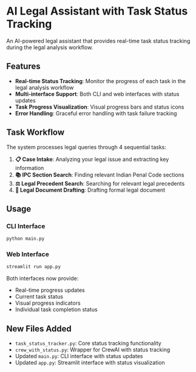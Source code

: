 # AI Legal Assistant with Task Status Tracking

An AI-powered legal assistant that provides real-time task status tracking during the legal analysis workflow.

## Features

- **Real-time Status Tracking**: Monitor the progress of each task in the legal analysis workflow
- **Multi-interface Support**: Both CLI and web interfaces with status updates
- **Task Progress Visualization**: Visual progress bars and status icons
- **Error Handling**: Graceful error handling with task failure tracking

## Task Workflow

The system processes legal queries through 4 sequential tasks:

1. **📋 Case Intake**: Analyzing your legal issue and extracting key information
2. **📚 IPC Section Search**: Finding relevant Indian Penal Code sections  
3. **⚖️ Legal Precedent Search**: Searching for relevant legal precedents
4. **📝 Legal Document Drafting**: Drafting formal legal document

## Usage

### CLI Interface
```bash
python main.py
```

### Web Interface  
```bash
streamlit run app.py
```

Both interfaces now provide:
- Real-time progress updates
- Current task status
- Visual progress indicators
- Individual task completion status

## New Files Added

- `task_status_tracker.py`: Core status tracking functionality
- `crew_with_status.py`: Wrapper for CrewAI with status tracking
- Updated `main.py`: CLI interface with status updates
- Updated `app.py`: Streamlit interface with status visualization
